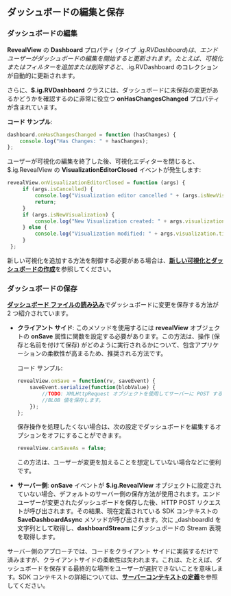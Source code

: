 ## ダッシュボードの編集と保存


### ダッシュボードの編集

__RevealView__ の **Dashboard** プロパティ (タイプ $.ig.RVDashboard) は、エンドユーザーがダッシュボードの編集を開始すると更新されます。たとえば、可視化またはフィルターを追加または削除すると、$.ig.RVDashboard のコレクションが自動的に更新されます。

さらに、__$.ig.RVDashboard__ クラスには、ダッシュボードに未保存の変更があるかどうかを確認するのに非常に役立つ **onHasChangesChanged** プロパティが含まれています。

**コード サンプル**:

``` js
dashboard.onHasChangesChanged = function (hasChanges) {
    console.log("Has Changes: " + hasChanges);
};
```

ユーザーが可視化の編集を終了した後、可視化エディターを閉じると、$.ig.RevealView の __VisualizationEditorClosed__ イベントが発生します:

``` js
revealView.onVisualizationEditorClosed = function (args) {
     if (args.isCancelled) {
         console.log("Visualization editor cancelled " + (args.isNewVisualization ? "creating a new visualization " : "editing " + args.visualization.title));
         return;
     }
     if (args.isNewVisualization) {
         console.log("New Visualization created: " + args.visualization.title);
     } else {
         console.log("Visualization modified: " + args.visualization.title);
     }
 };
```

新しい可視化を追加する方法を制御する必要がある場合は、[**新しい可視化とダッシュボードの作成**](~/jp/developer/web-sdk/using-the-client-sdk/creating-visualizations-dashboards.md)を参照してください。

### ダッシュボードの保存

[**ダッシュボード ファイルの読み込み**](~/jp/developer/web-sdk/using-the-server-sdk/loading-dashboards.html)でダッシュ​​ボードに変更を保存する方法が 2 つ紹介されています。

  - **クライアント サイド**: このメソッドを使用するには __revealView__ オブジェクトの __onSave__ 属性に関数を設定する必要があります。この方法は、操作 (保存と名前を付けて保存) がどのように実行されるかについて、包含アプリケーションの柔軟性が高まるため、推奨される方法です。

    コード サンプル:

    ``` js
    revealView.onSave = function(rv, saveEvent) {
        saveEvent.serialize(function(blobValue) {
            //TODO: XMLHttpRequest オブジェクトを使用してサーバーに POST するなど、
            //BLOB 値を保存します。
        });
    };
    ```

    保存操作を処理したくない場合は、次の設定でダッシュボードを編集するオプションをオフにすることができます。

    ``` js
    revealView.canSaveAs = false;
    ```

    この方法は、ユーザーが変更を加えることを想定していない場合などに便利です。

  - **サーバー側**: __onSave__ イベントが __$.ig.RevealView__ オブジェクトに設定されていない場合、デフォルトのサーバー側の保存方法が使用されます。エンドユーザーが変更されたダッシュボードを保存した後、HTTP POST リクエストが呼び出されます。その結果、現在定義されている SDK コンテキストの __SaveDashboardAsync__ メソッドが呼び出されます。次に \_dashboardId を文字列として取得し、**dashboardStream** にダッシュボードの Stream 表現を取得します。

  サーバー側のアプローチでは、コードをクライアント サイドに実装するだけで済みますが、クライアントサイドの柔軟性は失われます。これは、たとえば、ダッシュボードを保存する最終的な場所をユーザーが選択できないことを意味します。SDK コンテキストの詳細については、[**サーバーコンテキストの定義**](~/jp/developer/setup-configuration/setup-configuration-web.html#defining-server-context)を参照してください。
